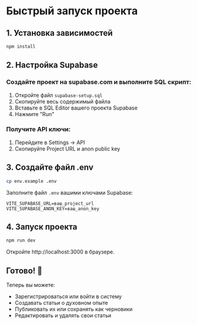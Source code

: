 # Быстрый запуск проекта

## 1. Установка зависимостей
```bash
npm install
```

## 2. Настройка Supabase

### Создайте проект на supabase.com и выполните SQL скрипт:
1. Откройте файл `supabase-setup.sql`
2. Скопируйте весь содержимый файла
3. Вставьте в SQL Editor вашего проекта Supabase
4. Нажмите "Run"

### Получите API ключи:
1. Перейдите в Settings → API
2. Скопируйте Project URL и anon public key

## 3. Создайте файл .env
```bash
cp env.example .env
```

Заполните файл `.env` вашими ключами Supabase:
```
VITE_SUPABASE_URL=ваш_project_url
VITE_SUPABASE_ANON_KEY=ваш_anon_key
```

## 4. Запуск проекта
```bash
npm run dev
```

Откройте http://localhost:3000 в браузере.

## Готово! 🎉

Теперь вы можете:
- Зарегистрироваться или войти в систему
- Создавать статьи о духовном опыте
- Публиковать их или сохранять как черновики
- Редактировать и удалять свои статьи

